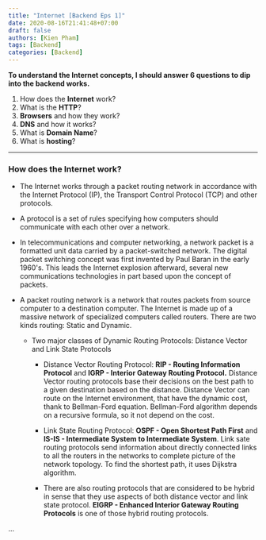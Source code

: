```yaml
---
title: "Internet [Backend Eps 1]"
date: 2020-08-16T21:41:48+07:00
draft: false
authors: [Kien Pham]
tags: [Backend]
categories: [Backend]
---
```

**To understand the Internet concepts, I should answer 6 questions to dip into the backend works.**
1. How does the **Internet** work?
2. What is the **HTTP**?
3. **Browsers** and how they work?
4. **DNS** and how it works?
5. What is **Domain Name**?
6. What is **hosting**?
___________________________
### How does the Internet work?
- The Internet works through a packet routing network in accordance with the Internet Protocol (IP), the Transport Control Protocol (TCP) and other protocols.

- A protocol is a set of rules specifying how computers should communicate with each other over a network.

- In telecommunications and computer networking, a network packet is a formatted unit data carried by a packet-switched network. The digital packet switching concept was first invented by Paul Baran in the early 1960's. This leads the Internet explosion afterward, several new communications technologies in part based upon the concept of packets.

- A packet routing network is a network that routes packets from source computer to a destination computer. The Internet is made up of a massive network of specialized computers called routers. There are two kinds routing: Static and Dynamic.

  - Two major classes of Dynamic Routing Protocols: Distance Vector and Link State Protocols

    + Distance Vector Routing Protocol: **RIP - Routing Information Protocol** and **IGRP - Interior Gateway Routing Protocol.** Distance Vector routing protocols base their decisions on the best path to a given destination based on the distance. Distance Vector can route on the Internet environment, that have the dynamic cost, thank to Bellman-Ford equation. Bellman-Ford algorithm depends on a recursive formula, so it not depend on the cost.   

    + Link State Routing Protocol: **OSPF - Open Shortest Path First** and **IS-IS - Intermediate System to Intermediate System**. Link sate routing protocols send information about directly connected links to all the routers in the networks to complete picture of the network topology. To find the shortest path, it uses Dijkstra algorithm.

    + There are also routing protocols that are considered to be hybrid in sense that they use aspects of both distance vector and link state protocol. **EIGRP - Enhanced Interior Gateway Routing Protocols** is one of those hybrid routing protocols.

...
